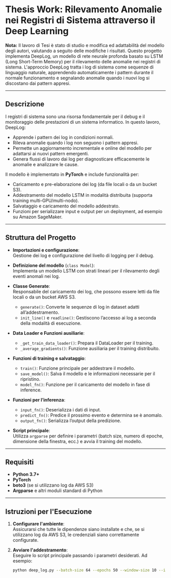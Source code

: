 # Thesis Work: Rilevamento Anomalie nei Registri di Sistema attraverso il Deep Learning
**Nota:** Il lavoro di Tesi è stato di studio e modifica ed adattabilità del modello degli autori, valutando a seguito delle modifiche i risultati.
Questo progetto implementa DeepLog, un modello di rete neurale profonda basato su LSTM (Long Short-Term Memory) per il rilevamento delle anomalie nei registri di sistema. L'approccio DeepLog tratta i log di sistema come sequenze di linguaggio naturale, apprendendo automaticamente i pattern durante il normale funzionamento e segnalando anomalie quando i nuovi log si discostano dai pattern appresi.

---

## Descrizione

I registri di sistema sono una risorsa fondamentale per il debug e il monitoraggio delle prestazioni di un sistema informatico. In questo lavoro, DeepLog:
- Apprende i pattern dei log in condizioni normali.
- Rileva anomalie quando i log non seguono i pattern appresi.
- Permette un aggiornamento incrementale e online del modello per adattarsi ai nuovi pattern emergenti.
- Genera flussi di lavoro dai log per diagnosticare efficacemente le anomalie e analizzare le cause.

Il modello è implementato in **PyTorch** e include funzionalità per:
- Caricamento e pre-elaborazione dei log (da file locali o da un bucket S3).
- Addestramento del modello LSTM in modalità distribuita (supporta training multi-GPU/multi-nodo).
- Salvataggio e caricamento del modello addestrato.
- Funzioni per serializzare input e output per un deployment, ad esempio su Amazon SageMaker.

---

## Struttura del Progetto

- **Importazioni e configurazione**:  
  Gestione dei log e configurazione del livello di logging per il debug.

- **Definizione del modello** (`class Model`):  
  Implementa un modello LSTM con strati lineari per il rilevamento degli eventi anomali nei log.

- **Classe Generate**:  
  Responsabile del caricamento dei log, che possono essere letti da file locali o da un bucket AWS S3.  
  - `generate()`: Converte le sequenze di log in dataset adatti all’addestramento.
  - `init_line()` e `readline()`: Gestiscono l’accesso ai log a seconda della modalità di esecuzione.

- **Data Loader e Funzioni ausiliarie**:  
  - `_get_train_data_loader()`: Prepara il DataLoader per il training.
  - `_average_gradients()`: Funzione ausiliaria per il training distribuito.

- **Funzioni di training e salvataggio**:
  - `train()`: Funzione principale per addestrare il modello.
  - `save_model()`: Salva il modello e le informazioni necessarie per il ripristino.
  - `model_fn()`: Funzione per il caricamento del modello in fase di inference.

- **Funzioni per l’inferenza**:
  - `input_fn()`: Deserializza i dati di input.
  - `predict_fn()`: Predice il prossimo evento e determina se è anomalo.
  - `output_fn()`: Serializza l’output della predizione.

- **Script principale**:  
  Utilizza `argparse` per definire i parametri (batch size, numero di epoche, dimensione della finestra, ecc.) e avvia il training del modello.

---

## Requisiti

- **Python 3.7+**
- **PyTorch**
- **boto3** (se si utilizzano log da AWS S3)
- **Argparse** e altri moduli standard di Python


---

## Istruzioni per l'Esecuzione

1. **Configurare l'ambiente**:  
   Assicurarsi che tutte le dipendenze siano installate e che, se si utilizzano log da AWS S3, le credenziali siano correttamente configurate.

2. **Avviare l'addestramento**:  
   Eseguire lo script principale passando i parametri desiderati. Ad esempio:
   ```bash
   python deep_log.py --batch-size 64 --epochs 50 --window-size 10 --input-size 1 --hidden-size 64 --num-layers 2 --num-classes <NUM_CLASSES> --num-candidates <NUM_CANDIDATES> --local True

